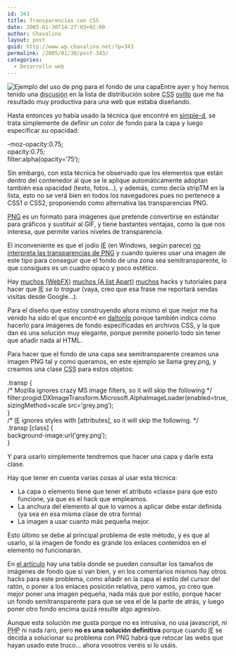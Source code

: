 ```yaml
---
id: 343
title: Transparencias con CSS
date: 2005-01-30T14:27:03+02:00
author: Chavalina
layout: post
guid: http://www.wp.chavalina.net/?p=343
permalink: /2005/01/30/post-343/
categories:
  - Desarrollo web
---
```

<img class="imgizqda" src="http://www.chavalina.net/imagenes/fotos/fondopng.jpg" alt="Ejemplo del uso de png para el fondo de una capa" />Entre ayer y hoy hemos tenido una <acronym title="por llamarlo de alguna manera">discusión</acronym> en la lista de distribución sobre <acronym title="Cascade Style Sheets">CSS</acronym> <a href="http://ovillo.org/" target="_blank">ovillo</a> que me ha resultado muy productiva para una web que estaba diseñando.

Hasta entonces yo había usado la técnica que encontré en <a href="http://www.simple-d.net/200411/transparencies/" target="_blank">simple-d</a>, se trata simplemente de definir un color de fondo para la capa y luego especificar su opacidad:

<div class="codigo">
  -moz-opacity:0.75;<br /> opacity:0.75;<br /> filter:alpha(opacity=&prime;75&prime;);
</div>

Sin embargo, con esta técnica he observado que los elementos que están dentro del contenedor al que se le aplique automáticamente adoptan también esa opacidad (texto, fotos…), y además, como decía stripTM en la lista, esto no se verá bien en todos los navegadores pues no pertenece a CSS1 o CSS2, proponiendo como alternativa las transparencias PNG.

<a href="http://es.wikipedia.org/wiki/PNG" target="_blank">PNG</a> es un formato para imágenes que pretende convertirse en estándar para gráficos y sustituir al GIF, y tiene bastantes ventajas, como la que nos interesa, que permite varios niveles de transparencia.

El inconveniente es que el jodío <acronym title="Internet Explorer">IE</acronym> (en Windows, según parece) <a href="http://msdn.microsoft.com/library/default.asp?url=/workshop/author/filter/reference/filters/AlphaImageLoader.asp" target="_blank">no interpreta las transparencias de PNG</a> y cuando quieres usar una imagen de este tipo para conseguir que el fondo de una zona sea semitransparente, lo que consigues es un cuadro opaco y poco estético.

Hay <a href="http://webfx.eae.net/dhtml/pngbehavior/pngbehavior.html" target="_blank">muchos (WebFX)</a> <a href="http://www.alistapart.com/articles/pngopacity/" target="_blank">muchos (A list Apart)</a> <a href="http://redvip.homelinux.net/varios/explorer-png.html" target="_blank">muchos</a> hacks y tutoriales para hacer que <acronym title="Internet Explorer">IE</acronym> _se lo trague_ (vaya, creo que esa frase me reportará sendas visitas desde Google…).

Para el diseño que estoy construyendo ahora mismo el que mejor me ha venido ha sido el que encontré en <a href="http://www.daltonlp.com/daltonlp.cgi?item_type=1&#038;item_id=217" target="_blank">daltonlp</a> porque también indica cómo hacerlo para imágenes de fondo especificadas en archivos CSS, y la que dan es una solución muy elegante, porque permite ponerlo todo sin tener que añadir nada al HTML.

Para hacer que el fondo de una capa sea semitransparente creamos una imagen PNG tal y como queramos, en este ejemplo se llama grey.png, y creamos una clase <acronym title="Cascade Style Sheets">CSS</acronym> para estos objetos:

<div class="codigo">
  .transp {<br /> /* Mozilla ignores crazy MS image filters, so it will skip the following */<br /> filter:progid:DXImageTransform.Microsoft.AlphaImageLoader(enabled=true, sizingMethod=scale src=&prime;grey.png&prime;);<br /> }<br /> /* <acronym title="Internet Explorer">IE</acronym> ignores styles with [attributes], so it will skip the following. */<br /> .transp [class] {<br /> background-image:url(&prime;grey.png&prime;);<br /> }
</div>

Y para usarlo simplemente tendremos que hacer una capa y darle esta clase.

Hay que tener en cuenta varias cosas al usar esta técnica:

  * La capa o elemento tiene que tener el atributo «class» para que esto funcione, ya que es el hack que empleamos.
  * La anchura del elemento al que lo vamos a aplicar debe estar definida (ya sea en esa misma clase de otra forma)
  * La imagen a usar cuanto más pequeña mejor.

Esto último se debe al principal problema de este método, y es que al usarlo, si la imagen de fondo es grande los enlaces contenidos en el elemento no funcionarán.

En <a href="http://www.daltonlp.com/daltonlp.cgi?item_type=1&#038;item_id=217" target="_blank">el artículo</a> hay una tabla donde se pueden consultar los tamaños de imágenes de fondo que sí van bien, y en los comentarios mismos hay otros hacks para este problema, como añadir en la capa el estilo del cursor del ratón, o poner a los enlaces posición relativa, pero vamos, yo creo que mejor poner una imagen pequeña, nada más que por estilo, porque hacer un fondo semitransparente para que se vea el de la parte de atrás, y luego poner otro fondo encima quizá resulte algo agresivo.

Aunque esta solución me gusta porque no es intrusiva, no usa javascript, ni <acronym title="Hypertext PreProcessor">PHP</acronym> ni nada raro, pero **no es una solución definitiva** porque cuando <acronym title="Internet Explorer">IE</acronym> se decida a solucionar su problema con PNG habrá que retocar las webs que hayan usado este truco… ahora vosotros veréis si lo usáis.